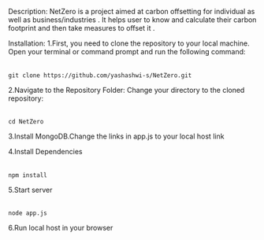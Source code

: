 Description:
NetZero is a project aimed at carbon offsetting for individual as well as business/industries . It helps user to know and calculate their carbon footprint and then take measures to offset it .

Installation:
1.First, you need to clone the repository to your local machine. Open your terminal or command prompt and run the following command:
######
    git clone https://github.com/yashashwi-s/NetZero.git
2.Navigate to the Repository Folder: Change your directory to the cloned repository:
######
    cd NetZero
3.Install MongoDB.Change the links in app.js to your local host link

4.Install Dependencies
######
    npm install
5.Start server 
######
    node app.js
6.Run local host in your browser